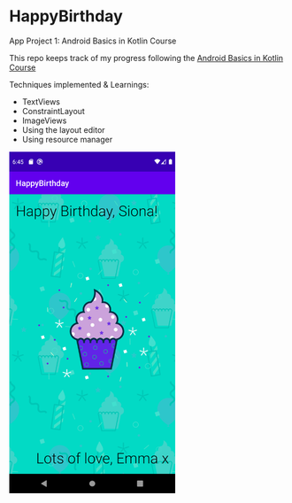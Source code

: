 # HappyBirthday
App Project 1: Android Basics in Kotlin Course

This repo keeps track of my progress following the [Android Basics in Kotlin Course](https://developer.android.com/courses/android-basics-kotlin/course)

Techniques implemented & Learnings:
- TextViews
- ConstraintLayout
- ImageViews
- Using the layout editor
- Using resource manager

<img align="center" src="https://raw.githubusercontent.com/emwalks/HappyBirthday/master/HappyBirthdayApp.png" alt="appPreview" width="300"/>

